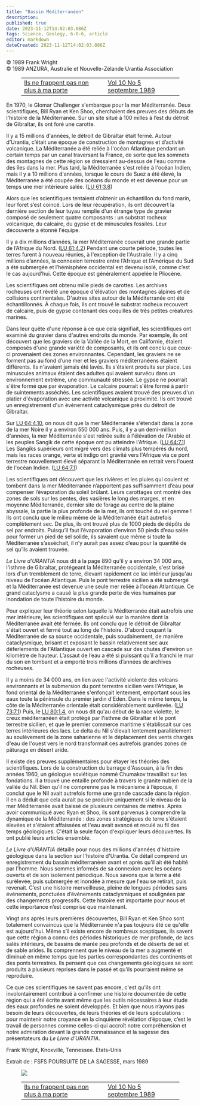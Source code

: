 ```yaml
---
title: "Bassin Méditerranéen"
description: 
published: true
date: 2023-11-12T14:02:03.086Z
tags: Science, Geology, 6-0-6, article
editor: markdown
dateCreated: 2023-11-12T14:02:03.086Z
---
```



<p class="v-card v-sheet theme--light grey lighten-3 px-2 py-1">© 1989 Frank Wright<br>© 1989 ANZURA, Australie et Nouvelle-Zélande Urantia Association</p>
<figure class="table chapter-navigator">
  <table>
    <tbody>
      <tr>
        <td>
        <a href="/fr/article/Janet_Weeks/Theyre_Not_Knocking_On_My_Door_Either">
          <span class="mdi mdi-arrow-left-drop-circle"></span><span class="pl-2">Ils ne frappent pas non plus à ma porte</span>
        </a>
        </td>
        <td>
        <a href="/fr/index/articles_606#vol-10-no-5-septembre-1989">
          <span class="mdi mdi-book-open-variant"></span><span class="pl-2">Vol 10 No 5 septembre 1989</span>
        </a>
        </td>
        <td>
        </td>
      </tr>
    </tbody>
  </table>
</figure>



En 1970, le Glomar Challenger s'embarque pour la mer Méditerranée. Deux scientifiques, Bill Ryan et Ken Shoo, cherchaient des preuves des débuts de l'histoire de la Méditerranée. Sur un site situé à 100 milles à l’est du détroit de Gibraltar, ils ont foré une carotte.

Il y a 15 millions d'années, le détroit de Gibraltar était fermé. Autour d’Urantia, c’était une époque de construction de montagnes et d’activité volcanique. La Méditerranée a été reliée à l'océan Atlantique pendant un certain temps par un canal traversant la France, de sorte que les sommets des montagnes de cette région se dressaient au-dessus de l'eau comme des îles dans la mer. Plus tard, la Méditerranée s'est reliée à l'océan Indien, mais il y a 10 millions d'années, lorsque le cours de Suez a été élevé, la Méditerranée a été coupée des océans du monde et est devenue pour un temps une mer intérieure salée. (<a id="a37_619"></a>[LU 61:3.8](/fr/The_Urantia_Book/61#p3_8))

Alors que les scientifiques tentaient d’obtenir un échantillon du fond marin, leur foret s’est coincé. Lors de leur récupération, ils ont découvert la dernière section de leur tuyau remplie d'un étrange type de gravier composé de seulement quatre composants : un substrat rocheux volcanique, du calcaire, du gypse et de minuscules fossiles. Leur découverte a étonné l'équipe.

Il y a dix millions d’années, la mer Méditerranée couvrait une grande partie de l’Afrique du Nord. (<a id="a41_100"></a>[LU 61:4.2](/fr/The_Urantia_Book/61#p4_2)) Pendant une courte période, toutes les terres furent à nouveau réunies, à l'exception de l'Australie. Il y a cinq millions d’années, la connexion terrestre entre l’Afrique et l’Amérique du Sud a été submergée et l’hémisphère occidental est devenu isolé, comme c’est le cas aujourd’hui. Cette époque est généralement appelée le Pliocène.

Les scientifiques ont obtenu mille pieds de carottes. Les archives rocheuses ont révélé une époque d'élévation des montagnes alpines et de collisions continentales. D'autres sites autour de la Méditerranée ont été échantillonnés. À chaque fois, ils ont trouvé le substrat rocheux recouvert de calcaire, puis de gypse contenant des coquilles de très petites créatures marines.

Dans leur quête d'une réponse à ce que cela signifiait, les scientifiques ont examiné du gravier dans d'autres endroits du monde. Par exemple, ils ont découvert que les graviers de la Vallée de la Mort, en Californie, étaient composés d'une grande variété de composants, et ils ont conclu que ceux-ci provenaient des zones environnantes. Cependant, les graviers ne se forment pas au fond d’une mer et les graviers méditerranéens étaient différents. Ils n'avaient jamais été lavés. Ils s'étaient produits sur place. Les minuscules animaux étaient des adultes qui avaient survécu dans un environnement extrême, une communauté stressée. Le gypse ne pourrait s'être formé que par évaporation. Le calcaire pourrait s'être formé à partir de suintements asséchés. Les scientifiques avaient trouvé des preuves d'un platier d'évaporation avec une activité volcanique à proximité. Ils ont trouvé un enregistrement d'un événement cataclysmique près du détroit de Gibraltar.

Sur <a id="a47_4"></a>[LU 64:4.10](/fr/The_Urantia_Book/64#p4_10), on nous dit que la mer Méditerranée s'étendait dans la zone de la mer Noire il y a environ 550 000 ans. Puis, il y a un demi-million d'années, la mer Méditerranée s'est retirée suite à l'élévation de l'Arabie et les peuples Sangik de cette époque ont pu atteindre l'Afrique. (<a id="a47_325"></a>[LU 64:7.1](/fr/The_Urantia_Book/64#p7_1)) Les Sangiks supérieurs ont migré vers des climats plus tempérés du nord, mais les races orange, verte et indigo ont gravité vers l'Afrique via ce pont terrestre nouvellement élevé séparant la Méditerranée en retrait vers l'ouest de l'océan Indien. (<a id="a47_617"></a>[LU 64:7.1](/fr/The_Urantia_Book/64#p7_1))

Les scientifiques ont découvert que les rivières et les pluies qui coulent et tombent dans la mer Méditerranée n’apportent pas suffisamment d’eau pour compenser l’évaporation du soleil brûlant. Leurs carottages ont montré des zones de sols sur les pentes, des vasières le long des marges, et en moyenne Méditerranée, dernier site de forage au centre de la plaine abyssale, la partie la plus profonde de la mer, ils ont touché du sel gemme ! Ils ont conclu que le milieu même de la Méditerranée était autrefois complètement sec. De plus, ils ont trouvé plus de 1000 pieds de dépôts de sel par endroits. Puisqu’il faut l’évaporation d’environ 50 pieds d’eau salée pour former un pied de sel solide, ils savaient que même si toute la Méditerranée s’asséchait, il n’y aurait pas assez d’eau pour la quantité de sel qu’ils avaient trouvée.

_Le Livre d'URANTIA_ nous dit à la page 890 qu'il y a environ 34 000 ans, l'isthme de Gibraltar, protégeant la Méditerranée occidentale, s'est brisé lors d'un tremblement de terre, élevant rapidement ce lac intérieur jusqu'au niveau de l'océan Atlantique. Puis le pont terrestre sicilien a été submergé et la Méditerranée est devenue une seule mer reliée à l’océan Atlantique. Ce grand cataclysme a causé la plus grande perte de vies humaines par inondation de toute l'histoire du monde.

Pour expliquer leur théorie selon laquelle la Méditerranée était autrefois une mer intérieure, les scientifiques ont spéculé sur la manière dont la Méditerranée avait été fermée. Ils ont conclu que le détroit de Gibraltar s'était ouvert et fermé tout au long de l'histoire. D'abord coupant la Méditerranée de sa source occidentale, puis soudainement, de manière cataclysmique, brisant et exposant le bassin relativement sec aux déferlements de l'Atlantique ouvert en cascade sur des chutes d'environ un kilomètre de hauteur. L’assaut de l’eau a été si puissant qu’il a franchi le mur du son en tombant et a emporté trois millions d’années de archives rocheuses.

Il y a moins de 34 000 ans, en lien avec l'activité violente des volcans environnants et la submersion du pont terrestre sicilien vers l'Afrique, le fond oriental de la Méditerranée s'enfonçait lentement, emportant sous les eaux toute la péninsule du premier jardin d'Eden. Dans le même temps, la côte de la Méditerranée orientale était considérablement surélevée. (<a id="a55_366"></a>[LU 73:7.1](/fr/The_Urantia_Book/73#p7_1)) Puis, le <a id="a55_418"></a>[LU 80:1.4](/fr/The_Urantia_Book/80#p1_4), on nous dit qu'au début de la race violette, le creux méditerranéen était protégé par l'isthme de Gibraltar et le pont terrestre sicilien, et que le premier commerce maritime s'établissait sur ces terres intérieures des lacs. Le delta du Nil s'élevait lentement parallèlement au soulèvement de la zone saharienne et le déplacement des vents chargés d'eau de l'ouest vers le nord transformait ces autrefois grandes zones de pâturage en désert aride.

Il existe des preuves supplémentaires pour étayer les théories des scientifiques. Lors de la construction du barrage d'Assouan, à la fin des années 1960, un géologue soviétique nommé Chumakov travaillait sur les fondations. Il a trouvé une entaille profonde à travers le granite nubien de la vallée du Nil. Bien qu’il ne comprenne pas le mécanisme à l’époque, il conclut que le Nil avait autrefois formé une grande cascade dans la région. Il en a déduit que cela aurait pu se produire uniquement si le niveau de la mer Méditerranée avait baissé de plusieurs centaines de mètres. Après avoir communiqué avec Ryan et Shoo, ils sont parvenus à comprendre la dynamique de la Méditerranée : des zones stratégiques de terre s'étaient élevées et s'étaient affaissées et l'eau avait avancé et reculé au fil des temps géologiques. C'était la seule façon d'expliquer leurs découvertes. Ils ont publié leurs articles ensemble.

_Le Livre d'URANTIA_ détaille pour nous des millions d'années d'histoire géologique dans la section sur l'histoire d'Urantia. Ce détail comprend un enregistrement du bassin méditerranéen avant et après qu'il ait été habité par l'homme. Nous sommes informés de sa connexion avec les océans ouverts et de son isolement périodique. Nous savons que la terre a été surélevée, puis submergée et inondée à mesure que l'eau se retirait, puis revenait. C’est une histoire merveilleuse, pleine de longues périodes sans événements, ponctuées d’événements cataclysmiques et soulignées par des changements progressifs. Cette histoire est importante pour nous et cette importance n’est comprise que maintenant.

Vingt ans après leurs premières découvertes, Bill Ryan et Ken Shoo sont totalement convaincus que la Méditerranée n'a pas toujours été ce qu'elle est aujourd'hui. Même s’il existe encore de nombreux sceptiques, ils savent que cette région a connu des périodes historiques de mer profonde, de lacs salés intérieurs, de bassins de marée peu profonds et de déserts de sel et de sable arides. Ils comprennent que le niveau de la mer a augmenté et diminué en même temps que les parties correspondantes des continents et des ponts terrestres. Ils pensent que ces changements géologiques se sont produits à plusieurs reprises dans le passé et qu’ils pourraient même se reproduire.

Ce que ces scientifiques ne savent pas encore, c'est qu'ils ont involontairement contribué à confirmer une histoire documentée de cette région qui a été écrite avant même que les outils nécessaires à leur étude des eaux profondes ne soient développés. Et bien que nous n’ayons pas besoin de leurs découvertes, de leurs théories et de leurs spéculations : pour maintenir notre croyance en la cinquième révélation d’époque, c’est le travail de personnes comme celles-ci qui accroît notre compréhension et notre admiration devant la grande connaissance et la sagesse des présentateurs du _Le Livre d'URANTIA_.

Frank Wright, Knoxville, Tennessee. Etats-Unis

Extrait de : FSFS POURSUITE DE LA SAGESSE, mars 1989

<figure id="Figure_2" class="image urantiapedia" alt="Mediterranean">
<img src="/image/article/606/Mediterranean.jpg">
</figure>



<figure class="table chapter-navigator">
  <table>
    <tbody>
      <tr>
        <td>
        <a href="/fr/article/Janet_Weeks/Theyre_Not_Knocking_On_My_Door_Either">
          <span class="mdi mdi-arrow-left-drop-circle"></span><span class="pl-2">Ils ne frappent pas non plus à ma porte</span>
        </a>
        </td>
        <td>
        <a href="/fr/index/articles_606#vol-10-no-5-septembre-1989">
          <span class="mdi mdi-book-open-variant"></span><span class="pl-2">Vol 10 No 5 septembre 1989</span>
        </a>
        </td>
        <td>
        </td>
      </tr>
    </tbody>
  </table>
</figure>
